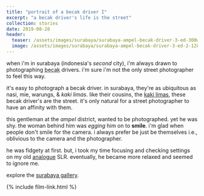 ```yaml
---
title: "portrait of a becak driver I"
excerpt: "a becak driver's life is the street"
collection: stories
date: 2019-08-28
header:
  teaser: /assets/images/surabaya/surabaya-ampel-becak-driver-3-ed-300w.jpg
  image: /assets/images/surabaya/surabaya-ampel-becak-driver-3-ed-2-1280w.jpg
---
```

when i'm in surabaya (indonesia's *second* city), i'm always drawn to photographing <abbr title="a three-wheeled pedicab where the passengers sit in the front.">becak</abbr> drivers. i'm sure i'm not the only street photographer to feel this way. 

it's easy to photograph a becak driver. in surabaya, they're as ubiquitous as nasi, mie, warungs, &amp; *kaki limas*. like their cousins, the [kaki limas](https://balistreetphotographer.com/2018/03/19/the-kaki-lima-one-of-ubuds-contradictions/), these becak driver's are the street. it's only natural for a street photographer to have an affinity with them.

this gentleman at the _ampel_ district, wanted to be photographed. yet he was shy. the woman behind him was *egging* him on to **smile**. i'm glad when people don't smile for the camera. i always prefer be just be themselves i.e., oblivious to the camera and the photographer.

he was fidgety at first. but, i took my time focusing and checking settings on my old [analogue](/photography/film) SLR. eventually, he became more relaxed and seemed to ignore me.

explore the [surabaya gallery](/photography/surabaya).

{% include film-link.html %}